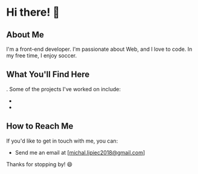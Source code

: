# Hi there! 👋

## About Me

I'm a front-end developer. I'm passionate about Web, and I love to code. In my free time, I enjoy soccer.

## What You'll Find Here

. Some of the projects I've worked on include:

- [Meme generator  🥸]: [Webpage](https://mymemegenerator.netlify.app/)
- [Snake game]: [Webpage](https://snake-game-js-michal.netlify.app/)

## How to Reach Me

If you'd like to get in touch with me, you can:

- Send me an email at [michal.lipiec2018@gmail.com]

Thanks for stopping by! 😄

